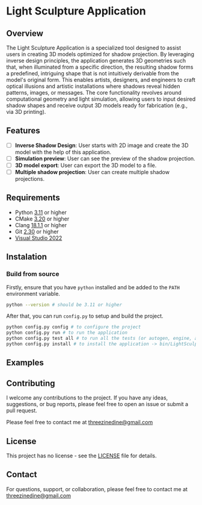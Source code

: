 # Light Sculpture Application

## Overview

The Light Sculpture Application is a specialized tool designed to assist users in creating 3D models optimized for shadow projection. By leveraging inverse design principles, the application generates 3D geometries such that, when illuminated from a specific direction, the resulting shadow forms a predefined, intriguing shape that is not intuitively derivable from the model's original form. This enables artists, designers, and engineers to craft optical illusions and artistic installations where shadows reveal hidden patterns, images, or messages.
The core functionality revolves around computational geometry and light simulation, allowing users to input desired shadow shapes and receive output 3D models ready for fabrication (e.g., via 3D printing).

## Features

-   [ ] **Inverse Shadow Design**: User starts with 2D image and create the 3D model with the help of this application.
-   [ ] **Simulation preview**: User can see the preview of the shadow projection.
-   [ ] **3D model export**: User can export the 3D model to a file.
-   [ ] **Multiple shadow projection**: User can create multiple shadow projections.

## Requirements

-   Python [3.11](https://www.python.org/downloads/) or higher
-   CMake [3.20](https://cmake.org/download/) or higher
-   Clang [18.1.1](https://github.com/llvm/llvm-project/releases/tag/llvmorg-18.1.1) or higher
-   Git [2.30](https://git-scm.com/downloads) or higher
-   [Visual Studio 2022](https://visualstudio.microsoft.com/downloads/)

## Instalation

### Build from source

Firstly, ensure that you have `python` installed and be added to the `PATH` environment variable.

```bash
python --version # should be 3.11 or higher
```

After that, you can run `config.py` to setup and build the project.

```bash
python config.py config # to configure the project
python config.py run # to run the application
python config.py test all # to run all the tests (or autogen, engine, app for each subproject)
python config.py install # to install the application -> bin/LightSculpture.exe
```

## Examples

## Contributing

I welcome any contributions to the project. If you have any ideas, suggestions, or bug reports, please feel free to open an issue or submit a pull request.

Please feel free to contact me at [threezinedine@gmail.com](mailto:threezinedine@gmail.com)

## License

This project has no license - see the [LICENSE](LICENSE) file for details.

## Contact

For questions, support, or collaboration, please feel free to contact me at [threezinedine@gmail.com](mailto:threezinedine@gmail.com)
